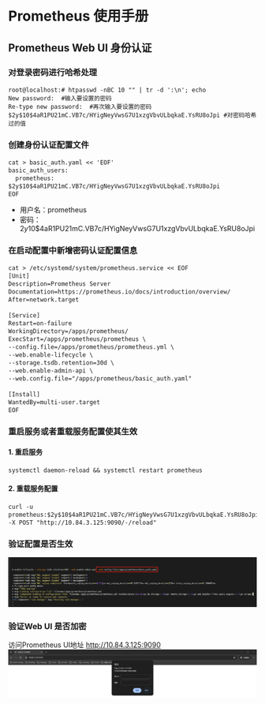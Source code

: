 # Prometheus 使用手册
## Prometheus Web UI 身份认证
### 对登录密码进行哈希处理
```shell
root@localhost:# htpasswd -nBC 10 "" | tr -d ':\n'; echo
New password:  #输入要设置的密码
Re-type new password:  #再次输入要设置的密码
$2y$10$4aR1PU21mC.VB7c/HYigNeyVwsG7U1xzgVbvULbqkaE.YsRU8oJpi #对密码哈希过的值
```
### 创建身份认证配置文件
```shell
cat > basic_auth.yaml << 'EOF'
basic_auth_users:
  prometheus: $2y$10$4aR1PU21mC.VB7c/HYigNeyVwsG7U1xzgVbvULbqkaE.YsRU8oJpi
EOF
```
- 用户名：prometheus
- 密码：$2y$10$4aR1PU21mC.VB7c/HYigNeyVwsG7U1xzgVbvULbqkaE.YsRU8oJpi
### 在启动配置中新增密码认证配置信息
```shell
cat > /etc/systemd/system/prometheus.service << EOF
[Unit]
Description=Prometheus Server
Documentation=https://prometheus.io/docs/introduction/overview/
After=network.target

[Service]
Restart=on-failure
WorkingDirectory=/apps/prometheus/
ExecStart=/apps/prometheus/prometheus \
--config.file=/apps/prometheus/prometheus.yml \
--web.enable-lifecycle \
--storage.tsdb.retention=30d \
--web.enable-admin-api \
--web.config.file="/apps/prometheus/basic_auth.yaml"

[Install]
WantedBy=multi-user.target
EOF
```
### 重启服务或者重载服务配置使其生效
#### 1. 重启服务
```shell
systemctl daemon-reload && systemctl restart prometheus
```
#### 2. 重载服务配置
```shell
curl -u prometheus:$2y$10$4aR1PU21mC.VB7c/HYigNeyVwsG7U1xzgVbvULbqkaE.YsRU8oJpi -X POST "http://10.84.3.125:9090/-/reload"
```
### 验证配置是否生效
![PrometheusService.png](images/PrometheusService.png)
### 验证Web UI 是否加密
访问Prometheus UI地址  http://10.84.3.125:9090
![PrometheusEncode.png](images/PrometheusEncode.png)